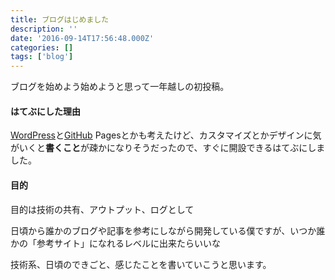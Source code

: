 ```yaml
---
title: ブログはじめました
description: ''
date: '2016-09-14T17:56:48.000Z'
categories: []
tags: ['blog']
---
```


ブログを始めよう始めようと思って一年越しの初投稿。

#### はてぶにした理由

[WordPress](http://d.hatena.ne.jp/keyword/WordPress)と[GitHub](http://d.hatena.ne.jp/keyword/GitHub) Pagesとかも考えたけど、カスタマイズとかデザインに気がいくと**書くこと**が疎かになりそうだったので、すぐに開設できるはてぶにしました。

#### 目的

目的は技術の共有、アウトプット、ログとして  
  
日頃から誰かのブログや記事を参考にしながら開発している僕ですが、いつか誰かの「参考サイト」になれるレベルに出来たらいいな

技術系、日頃のできごと、感じたことを書いていこうと思います。
